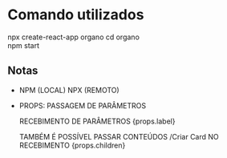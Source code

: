 # Comando utilizados

npx create-react-app organo
cd organo  
npm start

## Notas

- NPM (LOCAL) NPX (REMOTO)

- PROPS:
  PASSAGEM DE PARÂMETROS
  <CampoTexto label="Nome" type="text"/>

	RECEBIMENTO DE PARÂMETROS
	<label htmlFor={props.name}>{props.label}</label>

	TAMBÉM É POSSÍVEL PASSAR CONTEÚDOS
	/<Botao>Criar Card</Botao>
	NO RECEBIMENTO
	{props.children}
